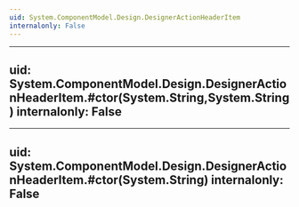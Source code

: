 ```yaml
---
uid: System.ComponentModel.Design.DesignerActionHeaderItem
internalonly: False
---
```


---
uid: System.ComponentModel.Design.DesignerActionHeaderItem.#ctor(System.String,System.String)
internalonly: False
---

---
uid: System.ComponentModel.Design.DesignerActionHeaderItem.#ctor(System.String)
internalonly: False
---
